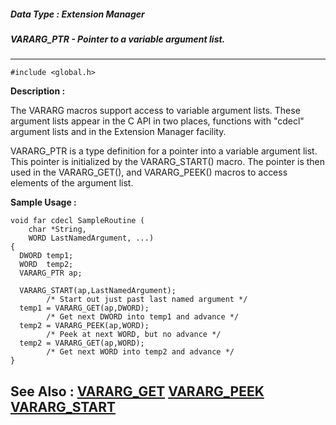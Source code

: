 ##### Data Type : Extension Manager
##### VARARG_PTR - Pointer to a variable argument list.
---
```
#include <global.h>
```
**Description :**

The VARARG macros support access to variable argument lists.  These argument 
lists appear in the C API in two places, functions with "cdecl" argument lists 
and in the Extension Manager facility.

VARARG_PTR is a type definition for a pointer into a variable argument list.  
This pointer is initialized by the VARARG_START() macro.  The pointer is then 
used in the VARARG_GET(), and VARARG_PEEK() macros to access elements of the 
argument list.

**Sample Usage :**
```
void far cdecl SampleRoutine (
	char *String,
	WORD LastNamedArgument, ...)
{
  DWORD temp1;
  WORD  temp2;
  VARARG_PTR ap;

  VARARG_START(ap,LastNamedArgument);
        /* Start out just past last named argument */
  temp1 = VARARG_GET(ap,DWORD);
        /* Get next DWORD into temp1 and advance */
  temp2 = VARARG_PEEK(ap,WORD);
        /* Peek at next WORD, but no advance */
  temp2 = VARARG_GET(ap,WORD);
        /* Get next WORD into temp2 and advance */
}
```
**See Also :**
[VARARG_GET](/domino-c-api-docs/reference/Func/VARARG_GET)
[VARARG_PEEK](/domino-c-api-docs/reference/Func/VARARG_PEEK)
[VARARG_START](/domino-c-api-docs/reference/Func/VARARG_START)
---
